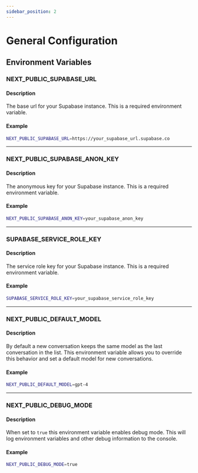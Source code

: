 ```yaml
---
sidebar_position: 2
---
```


# General Configuration

## Environment Variables

### NEXT_PUBLIC_SUPABASE_URL

#### Description

The base url for your Supabase instance. This is a required environment variable.

#### Example

```sh
NEXT_PUBLIC_SUPABASE_URL=https://your_supabase_url.supabase.co
```

---

### NEXT_PUBLIC_SUPABASE_ANON_KEY

#### Description

The anonymous key for your Supabase instance. This is a required environment variable.

#### Example

```sh
NEXT_PUBLIC_SUPABASE_ANON_KEY=your_supabase_anon_key
```

---

### SUPABASE_SERVICE_ROLE_KEY

#### Description

The service role key for your Supabase instance. This is a required environment variable.

#### Example

```sh
SUPABASE_SERVICE_ROLE_KEY=your_supabase_service_role_key
```

---

### NEXT_PUBLIC_DEFAULT_MODEL

#### Description

By default a new conversation keeps the same model as the last conversation in the list. This environment variable allows you to override this behavior and set a default model for new conversations.

#### Example

```sh
NEXT_PUBLIC_DEFAULT_MODEL=gpt-4
```

---

### NEXT_PUBLIC_DEBUG_MODE

#### Description

When set to `true` this environment variable enables debug mode. This will log environment variables and other debug information to the console.

#### Example

```sh
NEXT_PUBLIC_DEBUG_MODE=true
```
